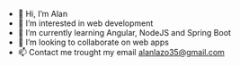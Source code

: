 - 👋 Hi, I’m Alan
- 👀 I’m interested in web development
- 🌱 I’m currently learning Angular, NodeJS and Spring Boot
- 💞️ I’m looking to collaborate on web apps
- 📫 Contact me trought my email alanlazo35@gmail.com

<!---
C4fesit0/C4fesit0 is a ✨ special ✨ repository because its `README.md` (this file) appears on your GitHub profile.
You can click the Preview link to take a look at your changes.
--->
